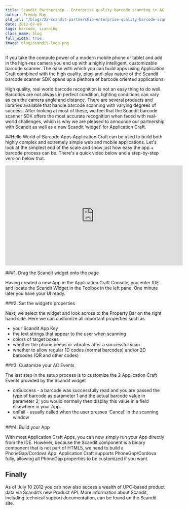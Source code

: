 ```yaml
---
title: Scandit Partnership - Enterprise quality barcode scanning in AC
author: Freddy May
old_url: "/blog/722-scandit-partnership-enterprise-quality-barcode-scanning-application-craft"
date: 2012-07-09
tags: barcode, scanning
class_name: blog
full_width: true
image: blog/scandit-logo.png
---
```



If you take the compute power of a modern mobile phone or tablet and add in the high-res camera you end up with a highly intelligent, customizable barcode scanner. The ease with which you can build apps using Application Craft combined with the high quality, plug-and-play nature of the Scandit barcode scanner SDK opens up a plethora of barcode oriented applications.

High quality, real world barcode recognition is not an easy thing to do well. Barcodes are not always in perfect condition, lighting conditions can vary as can the camera angle and distance. There are several products and libraries available that handle barcode scanning with varying degrees of success. After looking at most of these, we feel that the Scandit barcode scanner SDK offers the most accurate recognition when faced with real-world challenges, which is why we are pleased to announce our partnership with Scandit as well as a new Scandit ‘widget’ for Application Craft.
 
##Hello World of Barcode Apps 
Application Craft can be used to build both highly complex and extremely simple web and mobile applications. Let's look at the simplest end of the scale and show just how easy the app + barcode process can be. There's a quick video below and a step-by-step version below that.
 
<iframe allowfullscreen="" frameborder="0" height="315" src="http://www.youtube.com/embed/Qjt3pkZXJn8" width="560"></iframe>

###1. Drag the Scandit widget onto the page

Having created a new App in the Application Craft Console,  you enter IDE and locate the Scandit Widget in the Toolbox in the left pane. One minute later you have your UI ready.
 
###2. Set the widget’s properties

Next, we select the widget and look across to the Property Bar on the right hand side. Here we can customize all important properties such as 

 - your Scandit App Key
 - the text strings that appear to the user when scanning
 - colors of target boxes
 - whether the phone beeps or vibrates after a successful scan
 - whether to allow regular 1D codes (normal barcodes) and/or 2D barcodes (QR and other codes)
 
###3. Customize your AC Events

The last step in the setup process is to customize the 2 Application Craft Events provided by the Scandit widget

 - onSuccess - a barcode was successfully read and you are passed the type of barcode as parameter 1 and the actual barcode value in parameter 2; you would normally then display this value in a field elsewhere in your App.
 - onFail - usually called when the user presses ‘Cancel’ in the scanning window


###4. Build your App

With most Application Craft Apps, you can now simply run your App directly from the IDE. However, because the Scandit component is a binary component that is not part of HTML5, we need to build a PhoneGap/Cordova App. Application Craft supports PhoneGap/Cordova fully, allowing all PhoneGap properties to be customized if you want.


## Finally
As of July 10 2012 you can now also access a wealth of UPC-based product data via Scandit’s new Product API. More information about Scandit, including technical support documentation, can be found on the Scandit site.